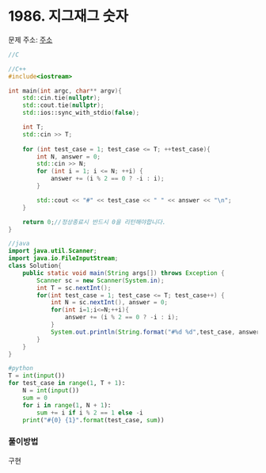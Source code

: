 # 1986. 지그재그 숫자

문제 주소: [주소](https://swexpertacademy.com/main/code/problem/problemDetail.do?contestProbId=AV5PxmBqAe8DFAUq&categoryId=AV5PxmBqAe8DFAUq&categoryType=CODE)

```c
//C
```

```c++
//C++
#include<iostream>

int main(int argc, char** argv){
	std::cin.tie(nullptr);
	std::cout.tie(nullptr);
	std::ios::sync_with_stdio(false);

	int T;
	std::cin >> T;
	
	for (int test_case = 1; test_case <= T; ++test_case){
		int N, answer = 0;
		std::cin >> N;
		for (int i = 1; i <= N; ++i) {
			answer += (i % 2 == 0 ? -i : i);
		}

		std::cout << "#" << test_case << " " << answer << "\n";
	}

	return 0;//정상종료시 반드시 0을 리턴해야합니다.
}
```

```java
//java
import java.util.Scanner;
import java.io.FileInputStream;
class Solution{
	public static void main(String args[]) throws Exception	{
		Scanner sc = new Scanner(System.in);
		int T = sc.nextInt();
		for(int test_case = 1; test_case <= T; test_case++) {
			int N = sc.nextInt(), answer = 0;
            for(int i=1;i<=N;++i){
                answer += (i % 2 == 0 ? -i : i);
            }
            System.out.println(String.format("#%d %d",test_case, answer));
		}
	}
}
```

```python
#python
T = int(input())
for test_case in range(1, T + 1):
    N = int(input())
    sum = 0
    for i in range(1, N + 1):
        sum += i if i % 2 == 1 else -i
    print("#{0} {1}".format(test_case, sum))
```



### 풀이방법

구현